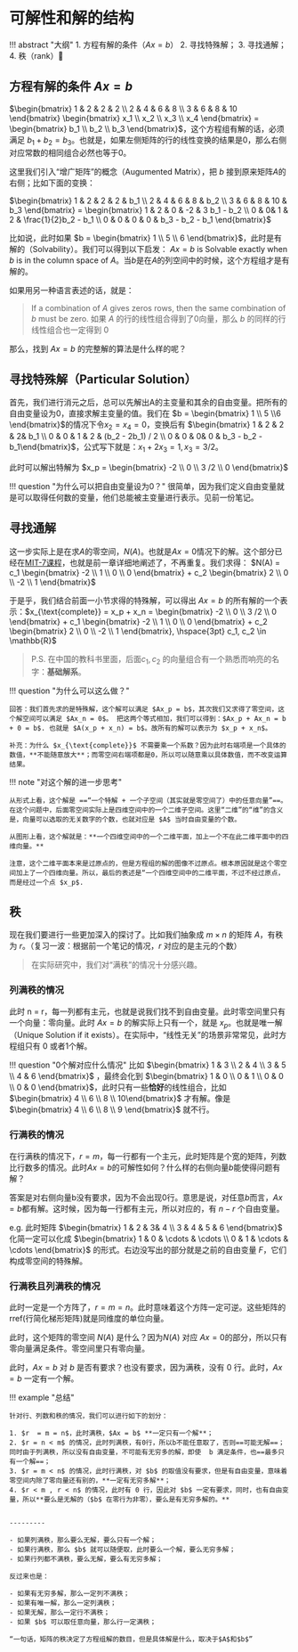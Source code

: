 # 可解性和解的结构


!!! abstract "大纲"
    1. 方程有解的条件（$Ax = b$）
    2. 寻找特殊解；
    3. 寻找通解；
    4. 秩（rank）🌟


## 方程有解的条件 $Ax = b$

$\begin{bmatrix} 1 & 2 & 2 & 2 \\ 2 & 4 & 6 & 8 \\ 3 & 6 & 8 & 10 \end{bmatrix} \begin{bmatrix} x_1 \\ x_2 \\ x_3 \\ x_4 \end{bmatrix} = \begin{bmatrix} b_1 \\ b_2 \\ b_3  \end{bmatrix}$，这个方程组有解的话，必须满足 $b_1 + b_2 = b_3$。也就是，如果左侧矩阵的行的线性变换的结果是$0$，那么右侧对应常数的相同组合必然也等于$0$。

这里我们引入“增广矩阵”的概念（Augumented Matrix），把 $b$ 接到原来矩阵$A$的右侧；比如下面的变换：


$\begin{bmatrix} 1 & 2 & 2 & 2 & b_1 \\ 2 & 4 & 6 & 8 & b_2 \\ 3 & 6 & 8 & 10  & b_3 \end{bmatrix} = \begin{bmatrix} 1 & 2 & 0 & -2 & 3 b_1 - b_2 \\ 0 & 0& 1 & 2 & \frac{1}{2}b_2 - b_1 \\ 0 & 0 & 0 & 0 & b_3 - b_2 - b_1 \end{bmatrix}$

比如说，此时如果 $b = \begin{bmatrix} 1  \\ 5 \\ 6  \end{bmatrix}$，此时是有解的（Solvability）。我们可以得到以下启发：
$Ax = b$ is Solvable exactly when $b$ is in the column space of $A$。当$b$是在$A$的列空间中的时候，这个方程组才是有解的。

如果用另一种语言表述的话，就是：

> If a combination of $A$  gives zeros rows, then the same combination of $b$ must be zero. 如果 $A$ 的行的线性组合得到了$0$向量，那么 $b$ 的同样的行线性组合也一定得到 $0$

那么，找到 $Ax = b$ 的完整解的算法是什么样的呢？


## 寻找特殊解（Particular Solution）

首先，我们进行消元之后，总可以先解出A的主变量和其余的自由变量。把所有的自由变量设为$0$，直接求解主变量的值。我们在 $b = \begin{bmatrix} 1 \\ 5 \\6 \end{bmatrix}$的情况下令$x_2 = x_4 = 0$，变换后有 $\begin{bmatrix} 1 & 2 & 2 & 2& b_1 \\ 0 & 0 & 1 & 2 & (b_2 - 2b_1) / 2 \\ 0  & 0 & 0& 0 & b_3 - b_2 - b_1\end{bmatrix}$，公式写下就是：$x_1 + 2x_3 = 1 ,x_3 = 3 / 2$。

此时可以解出特解为 $x_p = \begin{bmatrix} -2 \\ 0 \\ 3 /2 \\ 0 \end{bmatrix}$


!!! question "为什么可以把自由变量设为0？"
    很简单，因为我们定义自由变量就是可以取得任何数的变量，他们总能被主变量进行表示。见前一份笔记。


## 寻找通解

这一步实际上是在求$A$的零空间，$N(A)$。也就是$Ax = 0$情况下的解。这个部分已经在[MIT-7课程](./MIT_course_7.md)，也就是前一章详细地阐述了，不再重复。我们求得： $N(A) = c_1 \begin{bmatrix} -2 \\ 1 \\ 0 \\ 0 \end{bmatrix} + c_2 \begin{bmatrix} 2 \\ 0 \\ -2 \\ 1 \end{bmatrix}$

于是乎，我们结合前面一小节求得的特殊解，可以得出 $Ax = b$ 的所有解的一个表示：$x_{\text{complete}} = x_p + x_n = \begin{bmatrix} -2 \\ 0 \\ 3 /2 \\ 0 \end{bmatrix} + c_1 \begin{bmatrix} -2 \\ 1 \\ 0 \\ 0 \end{bmatrix} + c_2 \begin{bmatrix} 2 \\ 0 \\ -2 \\ 1 \end{bmatrix}, \hspace{3pt} c_1, c_2 \in \mathbb{R}$

> P.S. 在中国的教科书里面，后面$c_1, c_2$ 的向量组合有一个熟悉而响亮的名字：**基础解系**。

!!! question "为什么可以这么做？"

    回答：我们首先求的是特殊解，这个解可以满足 $Ax_p = b$，其次我们又求得了零空间，这个解空间可以满足 $Ax_n = 0$。 把这两个等式相加，我们可以得到：$Ax_p + Ax_n = b + 0 = b$. 也就是 $A(x_p + x_n) = b$。故所有的解可以表示为 $x_p + x_n$。

    补充：为什么 $x_{\text{complete}}$ 不需要乘一个系数？因为此时右端项是一个具体的数值，**不能随意放大**；而零空间右端项都是0，所以可以随意乘以具体数值，而不改变运算结果。

!!! note "对这个解的进一步思考"

    从形式上看，这个解是 ==“一个特解 + 一个子空间（其实就是零空间了）中的任意向量”==。在这个问题中，后面零空间实际上是四维空间中的一个二维子空间。这里“二维”的“维”的含义是，向量可以选取的无关数字的个数，也就对应是 $A$ 当时自由变量的个数。

    从图形上看，这个解就是：**一个四维空间中的一个二维平面，加上一个不在此二维平面中的四维向量。**

    注意，这个二维平面本来是过原点的，但是方程组的解的图像不过原点。根本原因就是这个零空间加上了一个四维向量。所以，最后的表述是“一个四维空间中的二维平面，不过不经过原点，而是经过一个点 $x_p$.

## 秩 

现在我们要进行一些更加深入的探讨了。比如我们抽象成 $m \times n$ 的矩阵 $A$，有秩为 $r$。（复习一波：根据前一个笔记的情况，$r$ 对应的是主元的个数）

> 在实际研究中，我们对“满秩”的情况十分感兴趣。


### 列满秩的情况

此时 n = r，每一列都有主元，也就是说我们找不到自由变量。此时零空间里只有一个向量：零向量。此时 $Ax = b$ 的解实际上只有一个，就是 $x_p$。也就是唯一解（Unique Solution if it exists）。在实际中，“线性无关”的场景非常常见，此时方程组只有 $0$ 或者1个解。

!!! question "0个解对应什么情况"
    比如 $\begin{bmatrix} 1 & 3 \\ 2 & 4 \\ 3 & 5 \\ 4 & 6 \end{bmatrix}$ ，最终会化到 $\begin{bmatrix} 1 & 0 \\ 0 & 1 \\ 0 & 0 \\ 0 & 0  \end{bmatrix}$，此时只有一些**恰好**的线性组合，比如 $\begin{bmatrix} 4 \\ 6 \\ 8 \\ 10\end{bmatrix}$ 才有解。像是 $\begin{bmatrix} 4 \\ 6 \\ 8 \\ 9 \end{bmatrix}$ 就不行。


### 行满秩的情况

在行满秩的情况下，$r = m$，每一行都有一个主元，此时矩阵是个宽的矩阵，列数比行数多的情况。此时$Ax=b$的可解性如何？什么样的右侧向量$b$能使得问题有解？

答案是对右侧向量b没有要求，因为不会出现0行。意思是说，对任意$b$而言，$Ax=b$都有解。这时候，因为每一行都有主元，所以对应的，有 $n - r$ 个自由变量。

e.g. 此时矩阵 $\begin{bmatrix} 1 & 2 & 3& 4 \\ 3 & 4 & 5 & 6 \end{bmatrix}$ 化简一定可以化成 $\begin{bmatrix} 1 & 0 & \cdots & \cdots \\ 0 & 1 & \cdots & \cdots \end{bmatrix}$ 的形式。右边没写出的部分就是之前的自由变量 $F$，它们构成零空间的特殊解。

### 行满秩且列满秩的情况

此时一定是一个方阵了，$r = m = n$。此时意味着这个方阵一定可逆。这些矩阵的rref(行简化梯形矩阵)就是同维度的单位向量。

此时，这个矩阵的零空间 $N(A)$ 是什么？因为$N(A)$ 对应 $Ax = 0$的部分，所以只有零向量满足条件。零空间里只有零向量。

此时，$Ax = b$ 对 $b$ 是否有要求？也没有要求，因为满秩，没有 0 行。此时，$Ax = b$ 一定有一个解。



!!! example "总结"

    针对行、列数和秩的情况，我们可以进行如下的划分：

    1. $r  = m = n$，此时满秩，$Ax = b$ **一定只有一个解**；
    2. $r = n < m$ 的情况，此时列满秩，有0行，所以b不能任意取了，否则==可能无解==；同时由于列满秩，所以没有自由变量，不可能有无穷多的解，即使  b 满足条件，也==最多只有一个解==；
    3. $r = m < n$ 的情况，此时行满秩，对 $b$ 的取值没有要求，但是有自由变量，意味着零空间内除了零向量还有别的，**一定有无穷多解**；
    4. $r < m , r < n$ 的情况，此时有 0 行，因此对 $b$ 一定有要求，同时，也有自由变量，所以**要么是无解的（$b$ 在零行为非零），要么是有无穷多解的。**


    ---------

    - 如果列满秩，那么要么无解，要么只有一个解；
    - 如果行满秩，那么 $b$ 就可以随便取，此时要么一个解，要么无穷多解；
    - 如果行列都不满秩，要么无解，要么有无穷多解；
    
    反过来也是：

    - 如果有无穷多解，那么一定列不满秩；
    - 如果有唯一解，那么一定列满秩；
    - 如果无解，那么一定行不满秩；
    - 如果 $b$ 可以取任意向量，那么行一定满秩；

    “一句话，矩阵的秩决定了方程组解的数目，但是具体解是什么，取决于$A$和$b$”

